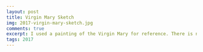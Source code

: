 ```yaml
---
layout: post
title: Virgin Mary Sketch
img: 2017-virgin-mary-sketch.jpg
comments: true
excerpt: I used a painting of the Virgin Mary for reference. There is no real meaning behind this drawing, I just wanted to capture a certain mood that I can't accurately describe in words.
tags: 2017
---
```

